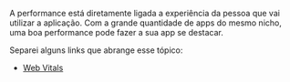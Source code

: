 A performance está diretamente ligada a experiência da pessoa que vai utilizar a aplicação. Com a grande quantidade de apps do mesmo nicho, uma boa performance pode fazer a sua app se destacar.

Separei alguns links que abrange esse tópico:

 - [Web Vitals](web-vitals.md)
